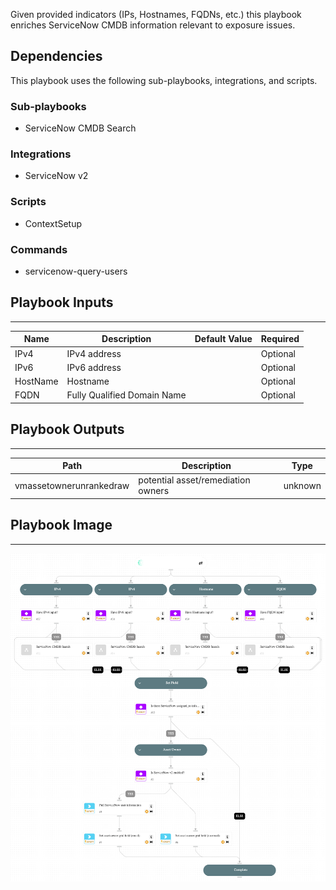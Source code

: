 Given provided indicators (IPs, Hostnames, FQDNs, etc.) this playbook enriches ServiceNow CMDB information relevant to exposure issues.

## Dependencies

This playbook uses the following sub-playbooks, integrations, and scripts.

### Sub-playbooks

* ServiceNow CMDB Search

### Integrations

* ServiceNow v2

### Scripts

* ContextSetup

### Commands

* servicenow-query-users

## Playbook Inputs

---

| **Name** | **Description** | **Default Value** | **Required** |
| --- | --- | --- | --- |
| IPv4 | IPv4 address |  | Optional |
| IPv6 | IPv6 address |  | Optional |
| HostName | Hostname |  | Optional |
| FQDN | Fully Qualified Domain Name |  | Optional |

## Playbook Outputs

---

| **Path** | **Description** | **Type** |
| --- | --- | --- |
| vmassetownerunrankedraw | potential asset/remediation owners | unknown |

## Playbook Image

---

![Cortex EM - ServiceNow CMDB](../doc_files/Cortex_EM_-_ServiceNow_CMDB.png)
